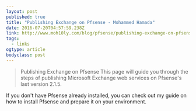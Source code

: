 ```yaml
---
layout: post 
published: true 
title: "Publishing Exchange on Pfsense - Mohammed Hamada" 
date: 2016-07-20T04:57:59.238Z 
link: http://www.moh10ly.com/blog/pfsense/publishing-exchange-on-pfsense 
tags:
  - links
ogtype: article 
bodyclass: post 
---
```


> Publishing Exchange on Pfsense
This page will guide you through the steps of publishing Microsoft Exchange web services on Pfsense's last version 2.1.5. 

If you don't have Pfsense already installed, you can check out my guide on how to install Pfsense and prepare it on your environment. 